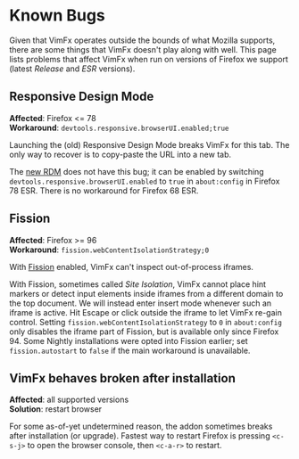 # Known Bugs

Given that VimFx operates outside the bounds of what Mozilla supports, there
are some things that VimFx doesn't play along with well. This page lists
problems that affect VimFx when run on versions of Firefox we support
(latest *Release* and *ESR* versions).

## Responsive Design Mode

**Affected**: Firefox <= 78  
**Workaround**: `devtools.responsive.browserUI.enabled;true`

Launching the (old) Responsive Design Mode breaks VimFx for this tab. The only
way to recover is to copy-paste the URL into a new tab.

The [new RDM] does not have this bug; it can be enabled by switching
`devtools.responsive.browserUI.enabled` to `true` in `about:config` in Firefox
78 ESR. There is no workaround for Firefox 68 ESR.

[new RDM]: https://mail.mozilla.org/pipermail/firefox-dev/2020-March/007397.html

## Fission

**Affected**: Firefox >= 96  
**Workaround**: `fission.webContentIsolationStrategy;0`

With [Fission] enabled, VimFx can't inspect out-of-process iframes.

With Fission, sometimes called *Site Isolation*, VimFx cannot place hint markers
or detect input elements inside iframes from a different domain to the top
document. We will instead enter insert mode whenever such an iframe is active.
Hit Escape or click outside the iframe to let VimFx re-gain control. Setting
`fission.webContentIsolationStrategy` to `0` in `about:config` only disables the
iframe part of Fission, but is available only since Firefox 94. Some Nightly
installations were opted into Fission earlier; set `fission.autostart`
to `false` if the main workaround is unavailable.

<!-- VimFx will probably never support Fission. Its architecture assumes that
all elements can be interacted with from a single point. It would require
revisiting 8a33140f and injecting a script into each frame and postMessage'ing
them instead of directly accessing elements within them. -->

[Fission]: https://wiki.mozilla.org/Project_Fission

## VimFx behaves broken after installation

**Affected**: all supported versions  
**Solution**: restart browser

For some as-of-yet undetermined reason, the addon sometimes breaks after
installation (or upgrade)<!-- possibly Gecko internals changed and the
BootstrapLoader is failing -->. Fastest way to restart Firefox is pressing
`<c-s-j>` to open the browser console, then `<c-a-r>` to restart.

